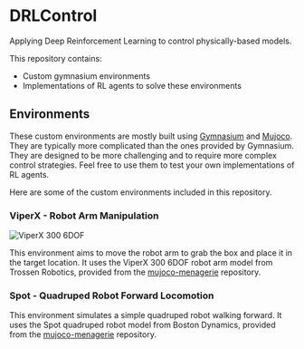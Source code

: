 # DRLControl

Applying Deep Reinforcement Learning to control physically-based models.

This repository contains:
- Custom gymnasium environments
- Implementations of RL agents to solve these environments

## Environments

These custom environments are mostly built using [Gymnasium](https://gymnasium.farama.org/) and [Mujoco](https://mujoco.readthedocs.io/). They are typically more complicated than the ones provided by Gymnasium. They are designed to be more challenging and to require more complex control strategies. Feel free to use them to test your own implementations of RL agents.

Here are some of the custom environments included in this repository.

### ViperX - Robot Arm Manipulation

![ViperX 300 6DOF](assets/viperx.gif)

This environment aims to move the robot arm to grab the box and place it in the target location. It uses the ViperX 300 6DOF robot arm model from Trossen Robotics, provided from the [mujoco-menagerie](https://github.com/google-deepmind/mujoco_menagerie/tree/main/trossen_vx300s) repository.


### Spot - Quadruped Robot Forward Locomotion

This environment simulates a simple quadruped robot walking forward. It uses the Spot quadruped robot model from Boston Dynamics, provided from the [mujoco-menagerie](https://github.com/google-deepmind/mujoco_menagerie/tree/main/boston_dynamics_spot) repository.